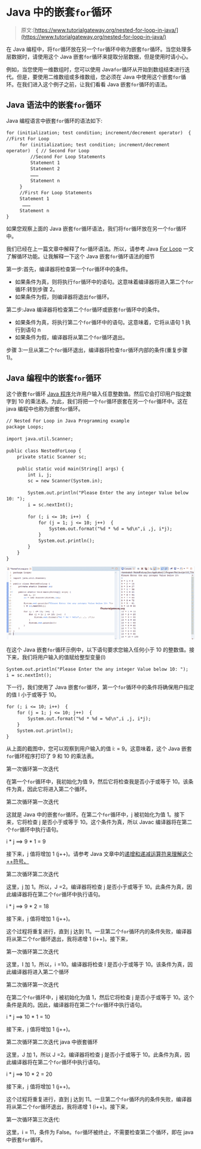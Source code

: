 # Java 中的嵌套`for`循环

> 原文:[https://www.tutorialgateway.org/nested-for-loop-in-java/](https://www.tutorialgateway.org/nested-for-loop-in-java/)

在 Java 编程中，将`for`循环放在另一个`for`循环中称为嵌套`for`循环。当您处理多层数据时，请使用这个 Java 嵌套`for`循环来提取分层数据，但是使用时请小心。

例如，当您使用一维数组时，您可以使用 Java`for`循环从开始到数组结束进行迭代。但是，要使用二维数组或多维数组，您必须在 Java 中使用这个嵌套`for`循环。在我们进入这个例子之前，让我们看看 Java 嵌套`for`循环的语法。

## Java 语法中的嵌套`for`循环

Java 编程语言中嵌套`for`循环的语法如下:

```
for (initialization; test condition; increment/decrement operator)  { //First For Loop
     for (initialization; test condition; increment/decrement operator)  { // Second For Loop
         //Second For Loop Statements
         Statement 1
         Statement 2
         ………
         Statement n
     }
     //First For Loop Statements
     Statement 1 
      ………
     Statement n
}
```

如果您观察上面的 Java 嵌套`for`循环语法，我们将`for`循环放在另一个`for`循环中。

我们已经在上一篇文章中解释了`for`循环语法。所以，请参考 Java [For Loop](https://www.tutorialgateway.org/java-for-loop/) 一文了解循环功能。让我解释一下这个 Java 嵌套`for`循环语法的细节

第一步:首先，编译器将检查第一个`for`循环中的条件。

*   如果条件为真，则将执行`for`循环中的语句。这意味着编译器将进入第二个`for`循环:转到步骤 2。
*   如果条件为假，则编译器将退出`for`循环。

第二步:Java 编译器将检查第二个`for`循环或嵌套`for`循环中的条件。

*   如果条件为真，将执行第二个`for`循环中的语句。这意味着，它将从语句 1 执行到语句 n
*   如果条件为假，编译器将从第二个`for`循环退出。

步骤 3:一旦从第二个`for`循环退出，编译器将检查`for`循环内部的条件(重复步骤 1)。

## Java 编程中的嵌套`for`循环

这个嵌套`for`循环 [Java 程序](https://www.tutorialgateway.org/learn-java-programs/)允许用户输入任意整数值。然后它会打印用户指定数字到 10 的乘法表。为此，我们将把一个`for`循环嵌套在另一个`for`循环中。这在 java 编程中也称为嵌套`for`循环。

```
// Nested For Loop in Java Programming example
package Loops;

import java.util.Scanner;

public class NestedForLoop {
	private static Scanner sc;

	public static void main(String[] args) {
		int i, j;
		sc = new Scanner(System.in);	

		System.out.println("Please Enter the any integer Value below 10: ");
		i = sc.nextInt();

		for (; i <= 10; i++)  {
			for (j = 1; j <= 10; j++)  {
				System.out.format("%d * %d = %d\n",i ,j, i*j);
			}
			System.out.println();
		}
	}
}
```

![Nested For Loop in Java 1](img/2ccf8d4eec9fcd83ed4160326eb09f23.png)

在这个 Java 嵌套`for`循环示例中，以下语句要求您输入任何小于 10 的整数值。接下来，我们将用户输入的值赋给整型变量(I)

```
System.out.println("Please Enter the any integer Value below 10: ");
i = sc.nextInt();
```

下一行，我们使用了 Java 嵌套`for`循环，第一个`for`循环中的条件将确保用户指定的值 I 小于或等于 10。

```
for (; i <= 10; i++)  {
	for (j = 1; j <= 10; j++)  {
		System.out.format("%d * %d = %d\n",i ,j, i*j);
	}
	System.out.println();
}
```

从上面的截图中，您可以观察到用户输入的值 i: = 9。这意味着，这个 Java 嵌套`for`循环程序打印了 9 和 10 的乘法表。

第一次循环第一次迭代

在第一个`for`循环中，我初始化为值 9，然后它将检查我是否小于或等于 10。该条件为真，因此它将进入第二个循环。

第二次循环第一次迭代

这就是 Java 中的嵌套`for`循环。在第二个`for`循环中，j 被初始化为值 1。接下来，它将检查 j 是否小于或等于 10。这个条件为真，所以 Javac 编译器将在第二个`for`循环中执行语句。

i * j ==> 9 * 1 = 9

接下来，j 值将增加 1 (j++)。请参考 Java 文章中的[递增和递减运算符来理解这个++符号。](https://www.tutorialgateway.org/increment-and-decrement-operators-in-java/)

第二次循环第二次迭代

这里，j 加 1。所以，J =2。编译器将检查 j 是否小于或等于 10。此条件为真，因此编译器将在第二个`for`循环中执行语句。

i * j ==> 9 * 2 = 18

接下来，j 值将增加 1 (j++)。

这个过程将重复进行，直到 j 达到 11。一旦第二个`for`循环内的条件失败，编译器将从第二个`for`循环退出，我将递增 1 (i++)。接下来，

第一次循环第二次迭代

这里，I 加 1，所以，i =10。编译器将检查 I 是否小于或等于 10。该条件为真，因此编译器将进入第二个循环

第二次循环第一次迭代

在第二个`for`循环中，j 被初始化为值 1，然后它将检查 j 是否小于或等于 10。这个条件是真的。因此，编译器将在第二个`for`循环中执行语句。

i * j ==> 10 * 1 = 10

接下来，j 值将增加 1 (j++)。

第二次循环第二次迭代 java 中嵌套循环

这里，J 加 1，所以 J =2。编译器将检查 j 是否小于或等于 10。此条件为真，因此编译器将在第二个`for`循环中执行语句。

i * j ==> 10 * 2 = 20

接下来，j 值将增加 1 (j++)。

这个过程将重复进行，直到 j 达到 11。一旦第二个`for`循环内的条件失败，编译器将从第二个`for`循环退出，我将递增 1 (i++)。接下来，

第一次循环第三次迭代:

这里，i = 11，条件为 False。`for`循环被终止，不需要检查第二个循环，即在 java 中嵌套`for`循环。